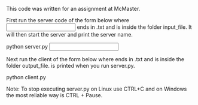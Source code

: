 This code was written for an assignment at McMaster. 


First run the server code of the form below where <input file> ends in .txt and is inside the folder input_file. It will then start the server and print the server name. 

python server.py <input file>


Next run the client of the form below where <output file> ends in .txt and is inside the folder output_file. <server> is printed when you run server.py.

python client.py <server> <output file>


Note: To stop executing server.py on Linux use CTRL+C and on Windows the most reliable way is CTRL + Pause.

